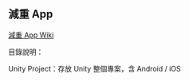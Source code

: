 ## 減重 App

[減重 App Wiki](https://github.com/Lolikitty/Weight-Lose/wiki)

目錄說明：

Unity Project：存放 Unity 整個專案，含 Android / iOS
